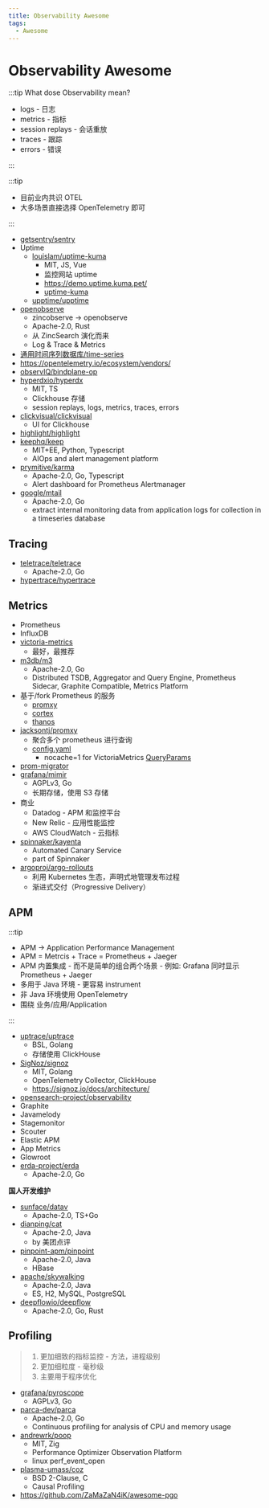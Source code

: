 ```yaml
---
title: Observability Awesome
tags:
  - Awesome
---
```


# Observability Awesome

:::tip What dose Observability mean?

- logs - 日志
- metrics - 指标
- session replays - 会话重放
- traces - 跟踪
- errors - 错误

:::

:::tip

- 目前业内共识 OTEL
- 大多场景直接选择 OpenTelemetry 即可

:::

- [getsentry/sentry](./tracing/sentry.md)
- Uptime
  - [louislam/uptime-kuma](https://github.com/louislam/uptime-kuma)
    - MIT, JS, Vue
    - 监控网站 uptime
    - https://demo.uptime.kuma.pet/
    - [uptime-kuma](./uptime-kuma.md)
  - [upptime/upptime](https://github.com/upptime/upptime)
- [openobserve](./openobserve.md)
  - zincobserve -> openobserve
  - Apache-2.0, Rust
  - 从 ZincSearch 演化而来
  - Log & Trace & Metrics
- [通用时间序列数据库/time-series](../../db/db-awesome.md#time-series)
- https://opentelemetry.io/ecosystem/vendors/
- [observIQ/bindplane-op](https://github.com/observIQ/bindplane-op)
- [hyperdxio/hyperdx](https://github.com/hyperdxio/hyperdx)
  - MIT, TS
  - Clickhouse 存储
  - session replays, logs, metrics, traces, errors
- [clickvisual/clickvisual](https://github.com/clickvisual/clickvisual)
  - UI for Clickhouse
- [highlight/highlight](https://github.com/highlight/highlight)
- [keephq/keep](https://github.com/keephq/keep)
  - MIT+EE, Python, Typescript
  - AIOps and alert management platform
- [prymitive/karma](https://github.com/prymitive/karma)
  - Apache-2.0, Go, Typescript
  - Alert dashboard for Prometheus Alertmanager
- [google/mtail](https://github.com/google/mtail)
  - Apache-2.0, Go
  - extract internal monitoring data from application logs for collection in a timeseries database

## Tracing

- [teletrace/teletrace](https://github.com/teletrace/teletrace)
  - Apache-2.0, Go
- [hypertrace/hypertrace](https://github.com/hypertrace/hypertrace)

## Metrics

- Prometheus
- InfluxDB
- [victoria-metrics](./metrics/victoria-metrics/README.md)
  - 最好，最推荐
- [m3db/m3](./metrics/m3.md)
  - Apache-2.0, Go
  - Distributed TSDB, Aggregator and Query Engine, Prometheus Sidecar, Graphite Compatible, Metrics Platform
- 基于/fork Prometheus 的服务
  - [promxy](./metrics/promxy.md)
  - [cortex](./metrics/cortex.md)
  - [thanos](./metrics/thanos.md)
- [jacksontj/promxy](./metrics/promxy.md)
  - 聚合多个 prometheus 进行查询
  - [config.yaml](https://github.com/jacksontj/promxy/blob/master/cmd/promxy/config.yaml)
    - nocache=1 for VictoriaMetrics [QueryParams](https://github.com/jacksontj/promxy/blob/d4609ebcfd2a50d58f2115c1f079bf4779fc5515/pkg/servergroup/config.go#L96-L99)
- [prom-migrator](https://github.com/timescale/promscale/tree/master/cmd/prom-migrator)
- [grafana/mimir](https://github.com/grafana/mimir)
  - AGPLv3, Go
  - 长期存储，使用 S3 存储
- 商业
  - Datadog - APM 和监控平台
  - New Relic - 应用性能监控
  - AWS CloudWatch - 云指标
- [spinnaker/kayenta](https://github.com/spinnaker/kayenta)
  - Automated Canary Service
  - part of Spinnaker
- [argoproj/argo-rollouts](https://github.com/argoproj/argo-rollouts)
  - 利用 Kubernetes 生态，声明式地管理发布过程
  - 渐进式交付（Progressive Delivery）


## APM

:::tip

- APM -> Application Performance Management
- APM = Metrcis + Trace = Prometheus + Jaeger
- APM 内置集成 - 而不是简单的组合两个场景 - 例如: Grafana 同时显示 Prometheus + Jaeger
- 多用于 Java 环境 - 更容易 instrument
- 非 Java 环境使用 OpenTelemetry
- 围绕 业务/应用/Application

:::

- [uptrace/uptrace](https://github.com/uptrace/uptrace)
  - BSL, Golang
  - 存储使用 ClickHouse
- [SigNoz/signoz](https://github.com/SigNoz/signoz)
  - MIT, Golang
  - OpenTelemetry Collector, ClickHouse
  - https://signoz.io/docs/architecture/
- [opensearch-project/observability](https://github.com/opensearch-project/observability)
- Graphite
- Javamelody
- Stagemonitor
- Scouter
- Elastic APM
- App Metrics
- Glowroot
- [erda-project/erda](https://github.com/erda-project/erda)
  - Apache-2.0, Go

**国人开发维护**

- [sunface/datav](https://github.com/sunface/datav)
  - Apache-2.0, TS+Go
- [dianping/cat](https://github.com/dianping/cat)
  - Apache-2.0, Java
  - by 美团点评
- [pinpoint-apm/pinpoint](https://github.com/pinpoint-apm/pinpoint)
  - Apache-2.0, Java
  - HBase
- [apache/skywalking](https://github.com/apache/skywalking)
  - Apache-2.0, Java
  - ES, H2, MySQL, PostgreSQL
- [deepflowio/deepflow](https://github.com/deepflowio/deepflow)
  - Apache-2.0, Go, Rust

## Profiling

> 1. 更加细致的指标监控 - 方法，进程级别
> 2. 更加细粒度 - 毫秒级
> 3. 主要用于程序优化

- [grafana/pyroscope](https://github.com/grafana/pyroscope)
  - AGPLv3, Go
- [parca-dev/parca](https://github.com/parca-dev/parca)
  - Apache-2.0, Go
  - Continuous profiling for analysis of CPU and memory usage
- [andrewrk/poop](https://github.com/andrewrk/poop)
  - MIT, Zig
  - Performance Optimizer Observation Platform
  - linux perf_event_open
- [plasma-umass/coz](https://github.com/plasma-umass/coz)
  - BSD 2-Clause, C
  - Causal Profiling
- https://github.com/ZaMaZaN4iK/awesome-pgo

